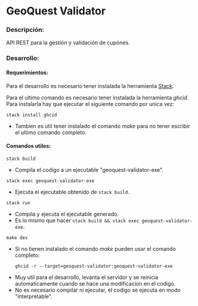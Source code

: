 # GeoQuest Validator

### Descripción:

API REST para la gestión y validación de cupónes.


### Desarrollo:

#### Requerimientos:
Para el desarrollo es necesario tener instalada la herramienta [Stack](https://docs.haskellstack.org/en/stable/install_and_upgrade/).

Para el ultimo comando es necesario tener instalada la herramienta *ghcid*.
Para instalarla hay que ejecutar el siguiente comando por unica vez:
```
stack install ghcid
```
- Tambien es util tener instalado el comando _make_ para no tener escribir el ultimo comando completo.


#### Comandos utiles:

```
stack build
```
- Compila el codigo a un ejecutable "geoquest-validator-exe".

```
stack exec geoquest-validator-exe
```
- Ejecuta el ejecutable obtenido de `stack build`.

```
stack run
```
- Compila y ejecuta el ejecutable generado.
- Es lo mismo que hacer `stack build && stack exec geoquest-validator-exe`.

```
make dev
```
- Si no tienen instalado el comando _make_ pueden usar el comando completo:
    ```
    ghcid -r --target=geoquest-validator:geoquest-validator-exe
    ```
- Muy util para el desarrollo, levanta el servidor y se reinicia automaticamente cuando se hace una modificacion en el codigo.
- No es necesario compilar ni ejecutar, el codigo se ejecuta en modo "interpretable".
